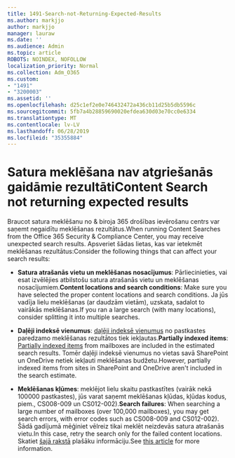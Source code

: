 ```yaml
---
title: 1491-Search-not-Returning-Expected-Results
ms.author: markjjo
author: markjjo
manager: lauraw
ms.date: ''
ms.audience: Admin
ms.topic: article
ROBOTS: NOINDEX, NOFOLLOW
localization_priority: Normal
ms.collection: Adm_O365
ms.custom:
- "1491"
- "3200003"
ms.assetid: ''
ms.openlocfilehash: d25c1ef2e0e746432472a436cb11d25b5db5596c
ms.sourcegitcommit: 5fb7a4b28859690020efdea630d03e70cc0e6334
ms.translationtype: MT
ms.contentlocale: lv-LV
ms.lasthandoff: 06/28/2019
ms.locfileid: "35355884"
---
```

# <a name="content-search-not-returning-expected-results"></a><span data-ttu-id="95936-102">Satura meklēšana nav atgriešanās gaidāmie rezultāti</span><span class="sxs-lookup"><span data-stu-id="95936-102">Content Search not returning expected results</span></span>

<span data-ttu-id="95936-103">Braucot satura meklēšanu no & biroja 365 drošības ievērošanu centrs var saņemt negaidītu meklēšanas rezultātus.</span><span class="sxs-lookup"><span data-stu-id="95936-103">When running Content Searches from the Office 365 Security & Compliance Center, you may receive unexpected search results.</span></span> <span data-ttu-id="95936-104">Apsveriet šādas lietas, kas var ietekmēt meklēšanas rezultātus:</span><span class="sxs-lookup"><span data-stu-id="95936-104">Consider the following things that can affect your search results:</span></span>

- <span data-ttu-id="95936-105">**Satura atrašanās vietu un meklēšanas nosacījumus**: Pārliecinieties, vai esat izvēlējies atbilstošu satura atrašanās vietu un meklēšanas nosacījumiem.</span><span class="sxs-lookup"><span data-stu-id="95936-105">**Content locations and search conditions**: Make sure you have selected the proper content locations and search conditions.</span></span> <span data-ttu-id="95936-106">Ja jūs vadīja lielu meklēšanas (ar daudzām vietām), uzskata, sadalot to vairākās meklēšanas.</span><span class="sxs-lookup"><span data-stu-id="95936-106">If you ran a large search (with many locations), consider splitting it into multiple searches.</span></span>

- <span data-ttu-id="95936-107">**Daļēji indeksē vienumus**: [daļēji indeksē vienumus](https://docs.microsoft.com/office365/securitycompliance/partially-indexed-items-in-content-search) no pastkastes paredzamo meklēšanas rezultātos tiek iekļautas.</span><span class="sxs-lookup"><span data-stu-id="95936-107">**Partially indexed items**:  [Partially indexed items](https://docs.microsoft.com/office365/securitycompliance/partially-indexed-items-in-content-search) from mailboxes are included in the estimated search results.</span></span> <span data-ttu-id="95936-108">Tomēr daļēji indeksē vienumus no vietas savā SharePoint un OneDrive netiek iekļauti meklēšanas budžetu.</span><span class="sxs-lookup"><span data-stu-id="95936-108">However, partially indexed items from sites in SharePoint and OneDrive aren't included in the search estimate.</span></span>

- <span data-ttu-id="95936-109">**Meklēšanas kļūmes**: meklējot lielu skaitu pastkastītes (vairāk nekā 100000 pastkastes), jūs varat saņemt meklēšanas kļūdas, kļūdas kodus, piem., CS008-009 un CS012-002).</span><span class="sxs-lookup"><span data-stu-id="95936-109">**Search failures**: When searching a large number of mailboxes (over 100,000 mailboxes), you may get search errors, with error codes such as CS008-009 and CS012-002).</span></span> <span data-ttu-id="95936-110">Šādā gadījumā mēģiniet vēlreiz tikai meklēt neizdevās satura atrašanās vietu.</span><span class="sxs-lookup"><span data-stu-id="95936-110">In this case, retry the search only for the failed content locations.</span></span> <span data-ttu-id="95936-111">Skatiet [šajā rakstā](https://docs.microsoft.com/office365/securitycompliance/retry-failed-content-search) plašāku informāciju.</span><span class="sxs-lookup"><span data-stu-id="95936-111">See  [this article](https://docs.microsoft.com/office365/securitycompliance/retry-failed-content-search) for more information.</span></span>
